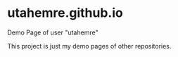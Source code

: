 # utahemre.github.io
Demo Page of user "utahemre"

This project is just my demo pages of other repositories.
